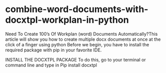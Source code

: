 # combine-word-documents-with-docxtpl-workplan-in-python
Need To Create 100’s Of Workplan (word) Documents Automatically?This article will show you how to create multiple docx documents at once at the click of a finger using python Before we begin, you have to install the required package with pip in your favorite IDE.

INSTALL THE DOCXTPL PACKAGE
To do this, go to your terminal or command line and type in Pip install docxtpl
